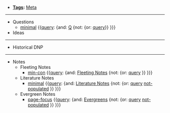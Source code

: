 - **[Tags](<Tags.md>):** [Meta](<Meta.md>)
- ---
- Questions
    - [minimal](<minimal.md>) {{[query](<query.md>): {and: [Q](<Q.md>)  {not: {or: [query](<query.md>)}}  }}}
- Ideas
- ---
- Historical DNP
- ---
- Notes
    - Fleeting Notes
        - [min-con](<min-con.md>) {{[query](<query.md>): {and: [Fleeting Notes](<Fleeting Notes.md>) {not: {or: [query](<query.md>) }}  }}}
    - Literature Notes
        - [minimal](<minimal.md>) {{[query](<query.md>): {and: [Literature Notes](<Literature Notes.md>)  {not: {or: [query](<query.md>) [not-populated](<not-populated.md>) }}  }}}
    - Evergreen Notes
        - [page-focus](<page-focus.md>) {{[query](<query.md>): {and: [Evergreens](<Evergreens.md>) {not: {or: [query](<query.md>) [not-populated](<not-populated.md>) }}  }}}
